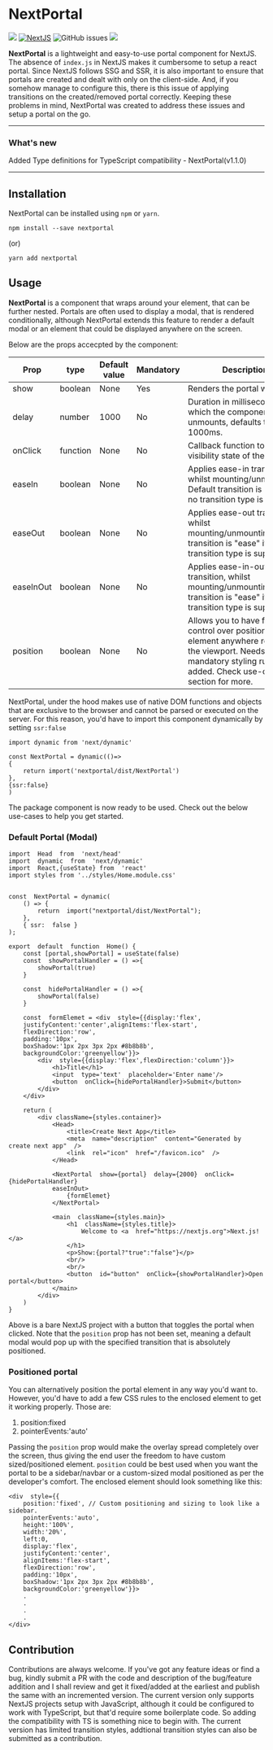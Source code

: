 # NextPortal

[![](https://img.shields.io/badge/npm-v1.0.3-blue)]()&nbsp;[![NextJS](https://img.shields.io/badge/-NextJS-%23000)](nextjs.org)&nbsp;[](https://github.com/prajwalkulkarni/NextPortal/issues)![GitHub issues](https://img.shields.io/github/issues/prajwalkulkarni/NextPortal)&nbsp;[![](https://img.shields.io/badge/license-BSD--3-lightgrey)]()


<b>NextPortal</b> is a lightweight and easy-to-use portal component for NextJS.
The absence of `index.js` in NextJS makes it cumbersome to setup a react portal. Since NextJS follows SSG and SSR, it is also important to ensure that portals are created and dealt with only on the client-side. And, if you somehow manage to configure this, there is this issue of applying transitions on the created/removed portal correctly. Keeping these problems in mind, NextPortal was created to address these issues and setup a portal on the go.

----
### What's new

Added Type definitions for TypeScript compatibility - NextPortal(v1.1.0)

----

## Installation
NextPortal can be installed using `npm` or `yarn`.

```
npm install --save nextportal 
```
(or)
```
yarn add nextportal
```

## Usage

<b>NextPortal</b> is a component that wraps around your element, that can be further nested. Portals are often used to display a modal, that is rendered conditionally, although NextPortal extends this feature to render a default modal or an element that could be displayed anywhere on the screen.

Below are the props accecpted by the component:
<table>
<thead>
<th>Prop</th>
<th>type</th>
<th>Default value</th>
<th>Mandatory</th>
<th>Description</th>
</thead>
<tbody>
<tr>
<td>show</td>
<td>boolean</td>
<td>None</td>
<td>Yes</td>
<td>Renders the portal when true.</td>
</tr>
<tr>
<td>delay</td>
<td>number</td>
<td>1000</td>
<td>No</td>
<td>Duration in milliseconds after which the component unmounts, defaults to 1000ms.</td>
</tr>
<tr>
<td>
onClick
</td>
<td>function</td>
<td>None</td>
<td>No</td>
<td>Callback function to toggle visibility state of the portal.</td>
</tr> 
<tr>
<td>easeIn</td>
<td>boolean</td>
<td>None</td>
<td>No</td>
<td>Applies ease-in transition, whilst mounting/unmounting. Default transition is "ease" if no transition type is supplied.</td>
</tr>
<tr>
<td>easeOut</td>
<td>boolean</td>
<td>None</td>
<td>No</td>
<td>Applies ease-out transition, whilst mounting/unmounting.Default transition is "ease" if no transition type is supplied.</td>
</tr>
<td>easeInOut</td>
<td>boolean</td>
<td>None</td>
<td>No</td>
<td>Applies ease-in-out transition, whilst mounting/unmounting.Default transition is "ease" if no transition type is supplied.</td>
</tr>
<tr>
<td>position</td>
<td>boolean</td>
<td>None</td>
<td>No</td>
<td>Allows you to have fine-grain control over positioning your element anywhere relative to the viewport. Needs some mandatory styling rules to be added. Check use-case section for more.
</td>
</tr>
</tbody>
</table>



NextPortal, under the hood makes use of native DOM functions and objects that are exclusive to the browser and cannot be parsed or executed on the server. For this reason, you'd have to import this component dynamically by setting `ssr:false`

`import dynamic from 'next/dynamic'`

```
const NextPortal = dynamic(()=>
{
	return import('nextportal/dist/NextPortal')
},
{ssr:false}
)
```
The package component is now ready to be used.
Check out the below use-cases to help you get started.

### Default Portal (Modal)
```
import  Head  from  'next/head'
import  dynamic  from  'next/dynamic'
import  React,{useState} from  'react'
import styles from '../styles/Home.module.css'


const  NextPortal = dynamic(
	() => {
		return  import("nextportal/dist/NextPortal");
	},
	{ ssr:  false }
);

export  default  function  Home() {
	const [portal,showPortal] = useState(false)
	const  showPortalHandler = () =>{
		showPortal(true)
	}
	
	const  hidePortalHandler = () =>{
		showPortal(false)
	}
	
	const  formElemet = <div  style={{display:'flex',
	justifyContent:'center',alignItems:'flex-start',
	flexDirection:'row',
	padding:'10px',
	boxShadow:'1px 2px 3px 2px #8b8b8b',
	backgroundColor:'greenyellow'}}>
		<div  style={{display:'flex',flexDirection:'column'}}>
			<h1>Title</h1>
			<input  type='text'  placeholder='Enter name'/>
			<button  onClick={hidePortalHandler}>Submit</button>
		</div>
	</div>

	return (
		<div className={styles.container}>
			<Head>
				<title>Create Next App</title>
				<meta  name="description"  content="Generated by create next app"  />
				<link  rel="icon"  href="/favicon.ico"  />
			</Head>
		  
			<NextPortal  show={portal}  delay={2000}  onClick={hidePortalHandler}
			easeInOut>
				{formElemet}
			</NextPortal>

			<main  className={styles.main}>
				<h1  className={styles.title}>
					Welcome to <a  href="https://nextjs.org">Next.js!</a>
				</h1>
				<p>Show:{portal?"true":"false"}</p>
				<br/>
				<br/>
				<button  id="button"  onClick={showPortalHandler}>Open portal</button>
			</main>
		</div>
	)
}
```
Above is a bare NextJS project with a button that toggles the portal when clicked. Note that the `position` prop has not been set, meaning a default modal would pop up with the specified transition that is absolutely positioned.

### Positioned portal
You can alternatively position the portal element in any way you'd want to.
However, you'd have to add a few CSS rules to the enclosed element to get it working properly. Those are:
<ol type="1">
<li> position:fixed</li>
<li> pointerEvents:'auto'</li>
</ol>

Passing the `position` prop would make the overlay spread completely over the screen, thus giving the end user the freedom to have custom sized/positioned element. 
`position` could be best used when you want the portal to be a sidebar/navbar or a custom-sized modal positioned as per the developer's comfort.
The enclosed element should look something like this:
```
<div  style={{
	position:'fixed', // Custom positioning and sizing to look like a sidebar.
	pointerEvents:'auto',
	height:'100%',
	width:'20%',
	left:0,
	display:'flex',
	justifyContent:'center',
	alignItems:'flex-start',
	flexDirection:'row',
	padding:'10px',
	boxShadow:'1px 2px 3px 2px #8b8b8b',
	backgroundColor:'greenyellow'}}>
	.
	.
	.
	.
</div>
```

## Contribution
Contributions are always welcome.  If you've got any feature ideas or find a bug, kindly submit a PR with the code and description of the bug/feature addition and I shall review and get it fixed/added at the earliest and publish the same with an incremented version.
The current version only supports NextJS projects setup with JavaScript, although it could be configured to work with TypeScript, but that'd require some boilerplate code. So adding the compatibility with TS is something nice to begin with. The current version has limited transition styles, addtional transition styles can also be submitted as a contribution.
